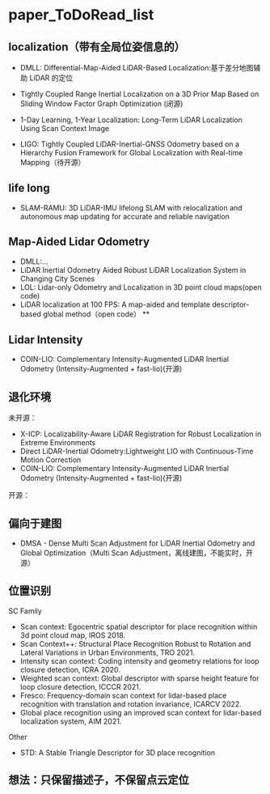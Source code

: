 # paper_ToDoRead_list

## localization（带有全局位姿信息的）

- DMLL: Differential-Map-Aided LiDAR-Based Localization:基于差分地图辅助 LiDAR 的定位

- Tightly Coupled Range Inertial Localization on a 3D Prior Map Based on Sliding Window Factor Graph Optimization (闭源)

- 1-Day Learning, 1-Year Localization: Long-Term LiDAR Localization Using Scan Context Image

- LIGO: Tightly Coupled LiDAR-Inertial-GNSS Odometry based on a Hierarchy Fusion Framework for Global Localization with Real-time Mapping（待开源）

## life long

- SLAM-RAMU: 3D LiDAR-IMU lifelong SLAM with relocalization and autonomous map updating for accurate and reliable navigation



## Map-Aided Lidar Odometry
- DMLL:...
- LiDAR Inertial Odometry Aided Robust LiDAR Localization System in Changing City Scenes
- LOL: Lidar-only Odometry and Localization in 3D point cloud maps(open code)
- LiDAR localization at 100 FPS: A map-aided and template descriptor-based global method（open code） **


## Lidar Intensity

- COIN-LIO: Complementary Intensity-Augmented LiDAR Inertial Odometry (Intensity-Augmented + fast-lio)(开源)

## 退化环境

未开源：
- X-ICP: Localizability-Aware LiDAR Registration for Robust Localization in Extreme Environments
- Direct LiDAR-Inertial Odometry:Lightweight LIO with Continuous-Time Motion Correction
- COIN-LIO: Complementary Intensity-Augmented LiDAR Inertial Odometry (Intensity-Augmented + fast-lio)(开源)

开源：

## 偏向于建图
- DMSA - Dense Multi Scan Adjustment for LiDAR Inertial Odometry and Global Optimization（Multi Scan Adjustment，离线建图，不能实时，开源）


## 位置识别

SC Family
- Scan context: Egocentric spatial descriptor for place recognition within 3d point cloud map, IROS 2018.
- Scan Context++: Structural Place Recognition Robust to Rotation and Lateral Variations in Urban Environments, TRO 2021.
- Intensity scan context: Coding intensity and geometry relations for loop closure detection, ICRA 2020.
- Weighted scan context: Global descriptor with sparse height feature for loop closure detection, ICCCR 2021.
- Fresco: Frequency-domain scan context for lidar-based place recognition with translation and rotation invariance, ICARCV 2022.
- Global place recognition using an improved scan context for lidar-based localization system, AIM 2021.

Other
- STD: A Stable Triangle Descriptor for 3D place recognition

## 想法：只保留描述子，不保留点云定位